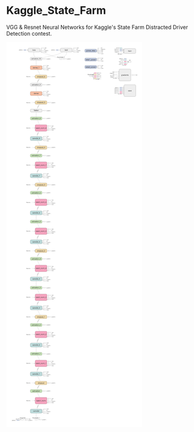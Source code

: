 # Kaggle_State_Farm
VGG &amp; Resnet Neural Networks for Kaggle's State Farm Distracted Driver Detection contest.

![](images/tensorboard.png)
